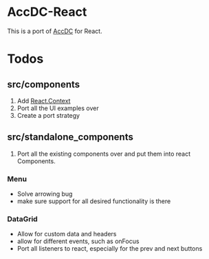 ﻿# AccDC-React

This is a port of [AccDC](https://github.com/WhatSock/accdc) for React.

# Todos

## src/components

1. Add [React.Context](https://reactjs.org/docs/context.html)
2. Port all the UI examples over
3. Create a port strategy

## src/standalone_components

1. Port all the existing components over and put them into react Components.

### Menu

- Solve arrowing bug
- make sure support for all desired functionality is there

### DataGrid

- Allow for custom data and headers
- allow for different events, such as onFocus
- Port all listeners to react, especially for the prev and next buttons
